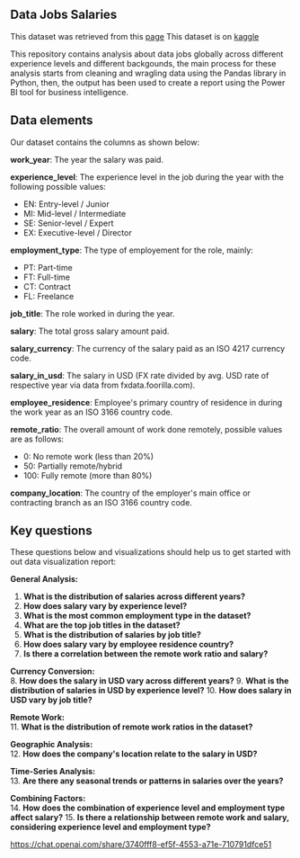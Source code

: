 ## Data Jobs Salaries

This dataset was retrieved from this [page](https://ai-jobs.net/salaries/download/)
This dataset is on [kaggle](https://www.kaggle.com/datasets/lorenzovzquez/data-jobs-salaries)

This repository contains analysis about data jobs globally across different experience levels and different backgounds, the main process for these analysis starts from cleaning and wragling data using the Pandas library in Python, then, the output has been used to create a report using the Power BI tool for business intelligence.


## Data elements

Our dataset contains the columns as shown below:

**work_year**: The year the salary was paid.

**experience_level**: The experience level in the job during the year with the following possible values:
 - EN: Entry-level / Junior 
 - MI: Mid-level / Intermediate 
 - SE: Senior-level / Expert 
 - EX: Executive-level / Director

**employment_type**: The type of employement for the role, mainly: 
- PT: Part-time 
- FT: Full-time 
- CT: Contract 
- FL: Freelance

**job_title**: The role worked in during the year.

**salary**: The total gross salary amount paid.

**salary_currency**: The currency of the salary paid as an ISO 4217 currency code.

**salary_in_usd**: The salary in USD (FX rate divided by avg. USD rate of respective year via data from fxdata.foorilla.com).

**employee_residence**: Employee's primary country of residence in during the work year as an ISO 3166 country code.

**remote_ratio**: The overall amount of work done remotely, possible values are as follows: 
- 0: No remote work (less than 20%) 
- 50: Partially remote/hybrid 
- 100: Fully remote (more than 80%)

**company_location**: The country of the employer's main office or contracting branch as an ISO 3166 country code.

## Key questions

These questions below and visualizations should help us to get started with out data visualization report:

**General Analysis:**</br>
1. **What is the distribution of salaries across different years?**
2. **How does salary vary by experience level?**
3. **What is the most common employment type in the dataset?**
4. **What are the top job titles in the dataset?**
5. **What is the distribution of salaries by job title?**
6. **How does salary vary by employee residence country?**
7. **Is there a correlation between the remote work ratio and salary?**

**Currency Conversion:**</br>
8. **How does the salary in USD vary across different years?**
9. **What is the distribution of salaries in USD by experience level?**
10. **How does salary in USD vary by job title?**

**Remote Work:**</br>
11. **What is the distribution of remote work ratios in the dataset?**

**Geographic Analysis:**</br>
12. **How does the company's location relate to the salary in USD?**

**Time-Series Analysis:**</br>
13. **Are there any seasonal trends or patterns in salaries over the years?**

**Combining Factors:**</br>
14. **How does the combination of experience level and employment type affect salary?**
15. **Is there a relationship between remote work and salary, considering experience level and employment type?**



https://chat.openai.com/share/3740fff8-ef5f-4553-a71e-710791dfce51